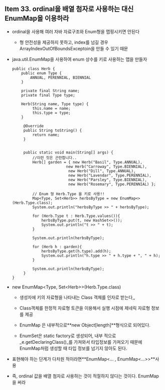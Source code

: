 ## Item 33. ordinal을 배열 첨자로 사용하는 대신 EnumMap을 이용하라



* ordinal을 사용해 여러 자바 자료구조와 Enum형을 맵핑시키면 안된다

  * 형 안전성을 제공하지 못하고, index를 넘길 경우 ArrayIndexOutOfBoundsExceptoin을 만들 수 있기 때문

* java.util.EnumMap을 사용하여 enum 상수를 키로 사용하는 맵을 만들자

  ```
  public class Herb {
      public enum Type {
          ANNUAL, PERENNIAL, BIENNIAL
      }

      private final String name;
      private final Type type;

      Herb(String name, Type type) {
           this.name = name;
           this.type = type;
      }

       @Override
       public String toString() {
           return name;
       }


       public static void main(String[] args) {
           //이런 짓은 곤란합니다..
           Herb[] garden = { new Herb("Basil", Type.ANNUAL),
                          new Herb("Carroway", Type.BIENNIAL),
                           new Herb("Dill", Type.ANNUAL),
                           new Herb("Lavendar", Type.PERENNIAL),
                           new Herb("Parsley", Type.BIENNIAL),
                           new Herb("Rosemary", Type.PERENNIAL) };

           // Enum 형 Herb.Type 을 키로 사용!!
           Map<Type, Set<Herb>> herbsByType = new EnumMap<>(Herb.Type.class);
           System.out.println("herbsByType >> " + herbsByType);

           for (Herb.Type t : Herb.Type.values()){
               herbsByType.put(t, new HashSet<>());
               System.out.println("t >> " + t);
           }

           System.out.println(herbsByType);

           for (Herb h : garden){
               herbsByType.get(h.type).add(h);
               System.out.println("h.type >> " + h.type + ", " + h);
           }

           System.out.println(herbsByType);
       }
  }

  ```

* new EnumMap&lt;Type, Set&lt;Herb&gt;&gt;\(Herb.Type.class\)

  * 생성자에 키의 자료형을 나타내는 Class 객체를 인자로 받는다,,

  * Class객체를 한정적 자료형 토큰을 이용해서 실행 시점에 제네릭 자료형 정보를 제공

  * EnumMap 은 내부적으로**new Object\[length\]**형식으로 되어있다.

  * EnumSet은 static factory로 생성되어, 내부 적으로_e.getDeclaringClass\(\)_를 가져와서 타입정보를 가져오기 때문에 EnumMap처럼 생성할 때 타입 정보를 넘기지 않아도 된다.

* 표현해야 하는 단계가 다차원 적이라면**EnumMap&lt;… , EnumMap&lt;…&gt;&gt;**사용

* 즉, ordinal 값을 배열 첨자로 사용하는 것이 적절하지 않다는 것이다. EnumMap을 써라



